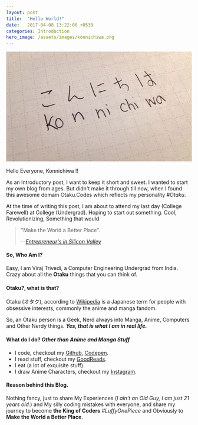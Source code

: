 ```yaml
---
layout: post
title:  "Hello World!"
date:   2017-04-08 13:22:00 +0530
categories: Introduction
hero_image: /assets/images/konnichiwa.png
---
```


![Konnichiwa](/assets/images/Konnichiwa-1.jpg)


Hello Everyone, Konnichiwa !!

As an Introductory post, I want to keep it short and sweet. I wanted to start my own blog from ages. But didn't make it through till now, when I found this awesome domain Otaku.Codes which reflects my personality *#Otaku*.

At the time of writing this post, I am about to attend my last day (College Farewell) at College (Undergrad). Hoping to start out something. Cool, Revolutionizing, Something that would 

> "Make the World a Better Place".
>
> --<cite>[Entrepreneur's in Silicon Valley](https://www.youtube.com/watch?v=IXuFrtmOYKg)</cite>

#### So, Who Am I?

Easy, I am Viraj Trivedi, a Computer Engineering Undergrad from India. Crazy about all the **Otaku** things that you can think of.

#### Otaku?, what is that?

Otaku (オタク), according to [Wikipedia](https://en.wikipedia.org/wiki/Otaku) is a Japanese term for people with obsessive interests, commonly the anime and manga fandom.

So, an Otaku person is a Geek, Nerd always into Manga, Anime, Computers and Other Nerdy things. ***Yes, that is what I am in real life.***

#### What do I do? *Other than Anime and Manga Stuff*

- I code, checkout my [Github](https://github.com/inf3cti0n95/), [Codepen](http://codepen.io/inf3cti0n95/).
- I read stuff, checkout my [GoodReads](https://www.goodreads.com/viraj_trivedi). 
- I eat (a lot of exquisite stuff).
- I draw Anime Characters, checkout my [Instagram](https://www.instagram.com/_viraj.trivedi_/).

#### Reason behind this Blog.

Nothing fancy, just to share My Experiences (*I ain't an Old Guy, I am just 21 years old.*) and My silly coding mistakes with everyone, and share my journey to become **the King of Coders** *#LuffyOnePiece* and Obviously to **Make the World a Better Place**.